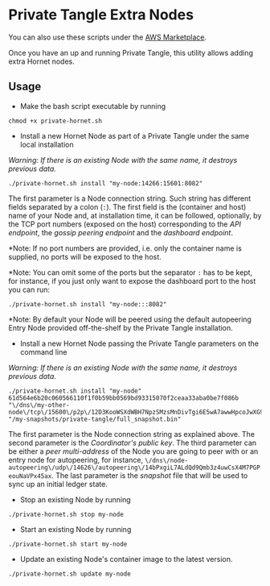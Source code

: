 # Private Tangle Extra Nodes

You can also use these scripts under the [AWS Marketplace](./README_AWS.md).

Once you have an up and running Private Tangle, this utility allows adding extra Hornet nodes. 

## Usage

* Make the bash script executable by running

```
chmod +x private-hornet.sh
```

* Install a new Hornet Node as part of a Private Tangle under the same local installation

*Warning: If there is an existing Node with the same name, it destroys previous data.* 

```
./private-hornet.sh install "my-node:14266:15601:8082"
```

The first parameter is a Node connection string. Such string has different 
fields separated by a colon (`:`). The first field is the (container and host) name 
of your Node and, at installation time, it can be followed, optionally, by the TCP port 
numbers (exposed on the host) corresponding to 
the *API endpoint*, the *gossip peering endpoint* and the *dashboard endpoint*. 

*Note: If no port numbers are provided, i.e. only the container name is supplied, no ports will be exposed to the host. 

*Note: You can omit some of the ports but the separator `:` has to be kept, for instance, if you just only want to  expose the dashboard port to the host you can run:

```
./private-hornet.sh install "my-node:::8082"
```

*Note: By default your Node will be peered using the default autopeering Entry Node provided off-the-shelf by the Private Tangle installation. 

 * Install a new Hornet Node passing the Private Tangle parameters on the command line

*Warning: If there is an existing Node with the same name, it destroys previous data.* 

```
./private-hornet.sh install "my-node"  
61d564e6b20c060566110f1f0b59bb0569bd93315070f2ceaa33aba0be7f086b 
"\/dns\/my-other-node\/tcp\/15600\/p2p\/12D3KooWSXdWBH7NpzSMzsMnDivTgi6E5wA7awwHpcoJwXG9wUdx" 
"/my-snapshots/private-tangle/full_snapshot.bin"
```

The first parameter is the Node connection string as explained above. The second parameter is the 
*Coordinator's public key*. The third parameter can be either  a *peer multi-address* of the Node you are going 
to peer with or an entry node for autopeering, for instance, `\/dns\/node-autopeering\/udp\/14626\/autopeering\/14bPxgiL7ALdQd9Qmb3z4uwCsX4M7PGPeouNaVPx45ax`. 
The last parameter is the *snapshot* file that will be used to sync up an initial ledger state. 

* Stop an existing Node by running 

```
./private-hornet.sh stop my-node
```

* Start an existing Node by running

```
./private-hornet.sh start my-node
```

* Update an existing Node's container image to the latest version. 

```
./private-hornet.sh update my-node
```
